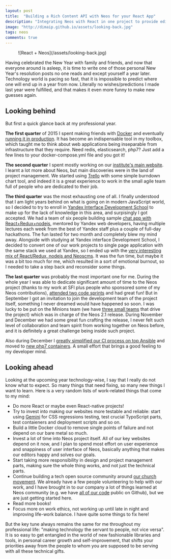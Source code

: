 ```yaml
---
layout: post
title:  "Building a Rich Content API with Neos for your React App"
description: "Integrating Neos with React in one project to provide editor happiness"
image: "http://dimaip.github.io/assets/looking-back.jpg"
tags: neos
comments: true
---
```


<figure markdown="1">
  ![React + Neos](/assets/looking-back.jpg)
</figure>

<p class="LeadParagraph">Having celebrated the New Year with family and friends, and now that everyone around is asleep, it is time to write one of those personal New Year's resolution posts no one reads and except yourself a year later.<br/>
Technology world is pacing so fast, that it is impossible to predict where one will end up in a year from now. Literally no wishes/predictions I made last year were fulfilled, and that makes it even more funny to make new guesses again.</p>

## Looking behind

But first a quick glance back at my professional year.

**The first quarter** of 2015 I spent making friends with [Docker](http://docker.io/) and eventually [running it in production](http://dimaip.github.io/2015/03/03/hybrid-deploy-with-docker-and-surf/). It has become an indispensable tool in my toolbox, which taught me to think about web applications being inseparable from infrastructure that they require. Need redis, elasticsearch, php7? Just add a few lines to your docker-compose.yml file and you got it!

**The second quarter** I spent mostly working on our [institute's main website](http://sfi.ru). I learnt a lot more about Neos, but main discoveries were in the land of project management. We started using [Trello](https://trello.com/) with some simple burndown chart tool, and indeed it is a great experience to work in the small agile team full of people who are dedicated to their job.

**The third quarter** was the most exhausting one of all. I finally understood that I am light years behind on what is going on in modern JavaScript world, so I decided to try to enroll in [Yandex Interface Development School](http://dimaip.github.io/2015/11/03/yandex-shri/) to make up for the lack of knowledge in this area, and surpisingly I got accepted. We had a team of six people building sample [chat app with React+Redux+nodejs](https://github.com/shri-2015-org/shrimp/), mentored by Yandex web developers, having multiple lectures each week from the best of Yandex staff plus a couple of full-day hackathons. The fun lasted for two month and completely blew my mind away.
Alongside with studying at Yandex interface Development School, I decided to convert one of our work projects to single page application with the same stack we used at Yandex, so I ended up with the [very interesting mix of React/Redux, nodejs and Neoscms](http://dimaip.github.io/2015/11/15/react-neos/).
It was the fun time, but maybe it was a bit too much for me, which resulted in a sort of emotional burnout, so I needed to take a step back and reconsider some things.

**The last quarter** was probably the most important one for me. During the whole year I was able to dedicate significant amount of time to the Neos project (thanks to my work at SFI plus people who sponsored some of my Neos contributions), [attended two code sprints](http://dimaip.github.io/2015/07/18/t3dd-and-neos-sprint/) and had great fun! But in September I got an invitation to join the development team of the project itself, something I never dreamed would have happened so soon. I was lucky to be put on the Minions team (we have [three small teams](https://www.neos.io/news/the-neos-teams.html) that drive the project) which was in charge of the Neos 2.1 release. During November and December we had some great fun crafting the release, I never felt such level of collaboration and team spirit from working together on Neos before, and it is definitely a great challenge being inside such project.

Also during December I [greatly simplified our CI process on top Ansible](https://github.com/sfi-ru/ansible-deploy/blob/master/deploy.yml) and moved to [new php7 containers](https://github.com/sfi-ru/docker-neos-bare). A small effort that brings a good feeling to my developer mind.

## Looking ahead

Looking at the upcoming year technology-wise, I say that I really do not know what to expect. So many things that need fixing, so many new things I want to learn. Here is a very random lists of work-related things that come to my mind:

- Do more React or maybe even React-native projects!
- Try to invest into making our websites more testable and reliable: start using [Gemini](http://gemini-testing.github.io/gemini/) for CSS regressions testing, test crucial TypoScript parts, test contaieners and deployment scripts and so on.
- Build a little Docker cloud to remove single points of failure and not depend on our bare metal so much.
- Invest a lot of time into Neos project itself. All of our key websites depend on it now, and I plan to spend most effort on user experience and snappiness of user interface of Neos, basically anything that makes our editors happy and solves our goals.
- Start taking more responsibility in design and project management parts, making sure the whole thing works, and not just the technical parts.
- Continue building a tech open source community around [our church movement](http://en.psmb.ru/about-us/). We already have a few people volunteering to help with our work, and I have brought in to our company a lot of things learned at Neos community (e.g. we have [all of our code](https://github.com/sfi-ru/) public on Github), but we are just getting started here.
- Read more books!
- Focus more on work ethics, not working up until late in night and improving life-work balance. I have quite some things to fix here!

But the key tune always remains the same for me throughout my professional life: "making technology the servant to people, not vice versa". It is so easy to get entangled in the world of new fashionable libraries and tools, in personal career growth and self-improvement, that shifts your priorities away from the people to whom you are supposed to be serving with all these technical gifts.
